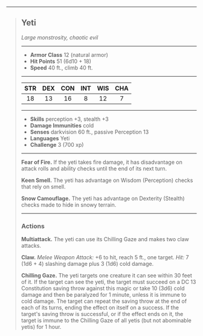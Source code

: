 ***
> ## Yeti
> *Large monstrosity, chaotic evil*
> 
> ***
> 
> - **Armor Class** 12 (natural armor)
> - **Hit Points** 51 (6d10 + 18)
> - **Speed** 40 ft., climb 40 ft.
> 
> ***
> 
> |STR|DEX|CON|INT|WIS|CHA|
> |:---:|:---:|:---:|:---:|:---:|:---:|
> |18|13|16|8|12|7|
> 
> ***
> 
> - **Skills** perception +3, stealth +3
> - **Damage Immunities** cold
> - **Senses** darkvision 60 ft., passive Perception 13
> - **Languages** Yeti
> - **Challenge** 3 (700 xp)
> 
> ***
> 
> **Fear of Fire.** If the yeti takes fire damage, it has disadvantage on attack rolls and ability checks until the end of its next turn.
> 
> **Keen Smell.** The yeti has advantage on Wisdom (Perception) checks that rely on smell.
> 
> **Snow Camouflage.** The yeti has advantage on Dexterity (Stealth) checks made to hide in snowy terrain.
> 
> ***
> 
> ### Actions
> **Multiattack.** The yeti can use its Chilling Gaze and makes two claw attacks.
> 
> **Claw.** *Melee Weapon Attack:* +6 to hit, reach 5 ft., one target. *Hit:* 7 (1d6 + 4) slashing damage plus 3 (1d6) cold damage.
> 
> **Chilling Gaze.** The yeti targets one creature it can see within 30 feet of it. If the target can see the yeti, the target must succeed on a DC 13 Constitution saving throw against this magic or take 10 (3d6) cold damage and then be paralyzed for 1 minute, unless it is immune to cold damage. The target can repeat the saving throw at the end of each of its turns, ending the effect on itself on a success. If the target's saving throw is successful, or if the effect ends on it, the target is immune to the Chilling Gaze of all yetis (but not abominable yetis) for 1 hour.